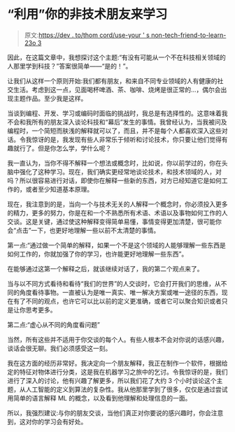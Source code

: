 # “利用”你的非技术朋友来学习

> 原文:[https://dev . to/thom cord/use-your ' s non-tech-friend-to-learn-23o 3](https://dev.to/thomcord/use-your-non-tech-friend-to-learn-23o3)

因此，在这篇文章中，我想探讨这个主题:“有没有可能从一个不在科技相关领域的人那里学到科技？”答案很简单——“是的！”。

让我们从这样一个原则开始:我们都有朋友，和来自不同专业领域的人有健康的社交生活。考虑到这一点，见面喝杯啤酒、茶、咖啡、烧烤是很正常的...，偶尔会出现主题作品。至少我是这样。

当谈到编程、开发、学习或编码时面临的挑战时，我总是有选择性的。这意味着我不会和我所有的朋友深入谈论科技和“幕后”发生的事情。我曾经认为，当我被问及编程时，一个简短而肤浅的解释就可以了，而且，并不是每个人都喜欢深入这些对话。令我惊讶的是，我发现有些人非常乐于倾听和讨论技术，你只要让他们觉得有趣就行了。但是你怎么学，学什么呢？

我一直认为，当你不得不解释一个想法或概念时，比如说，你以前学过的，你在头脑中强化了这种学习。现在，我们确实更经常地谈论技术，和技术领域的人，对吗？所以很容易进行对话，即使你在解释一些新的东西，对方已经知道它是如何工作的，或者至少知道基本原理。

现在，我注意到的是，当向一个与技术无关的人解释一个概念时，你必须投入更多的精力，更多的努力，你是在和一个不熟悉所有术语、术语以及事物如何工作的人交谈。这是关键，通过使这种解释变得简单易懂，事情变得更加清楚，很可能你会“点击”一下，也更好地理解一些以前不太清楚的事情。

第一点:“通过做一个简单的解释，如果一个不是这个领域的人能够理解一些东西是如何工作的，你就加强了你的学习，也许能更好地理解一些东西”。

在能够通过这第一个解释之后，就该继续对话了，我的第二个观点来了。

当与以不同方式看待和看待“我们的世界”的人交谈时，它会打开我们的思维，从不同的角度看待事物。一直被认为是唯一真实、唯一解决方案或唯一途径的东西，现在有了不同的观点，也许它可以比以前的定义更准确，或者它可以聚合知识或者只是让你思考更多。

第二点:“虚心从不同的角度看问题”

当然，所有这些并不适用于你交谈的每个人。有些人根本不会对你说的话感兴趣，谈话会很无聊。我们必须感受这一刻。

我在这方面的经历非常好。我决定向一个朋友解释，我正在制作一个软件，根据给定的特征对物体进行分类，这是我在机器学习之旅中的乞讨。令我惊讶的是，我们进行了深入的讨论，他有兴趣了解更多，所以我们花了大约 3 个小时谈论这个主题，从人工智能的定义到算法的复杂性。我从他那里学到了很多，仅仅是通过尝试用简单的语言解释 ML 的概念，以及看到他理解和处理信息的一面。

所以，我强烈建议:与你的朋友交谈，当他们真正对你要说的感兴趣时，你会注意到，这对你的学习会有好处。